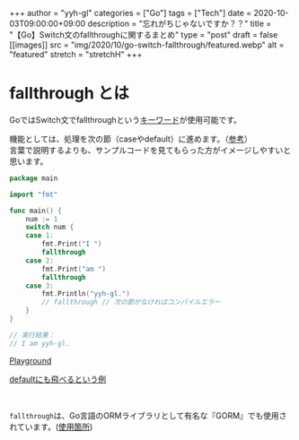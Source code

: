 <!-- textlint-disable -->

+++
author = "yyh-gl"
categories = ["Go"]
tags = ["Tech"]
date = 2020-10-03T09:00:00+09:00
description = "忘れがちじゃないですか？？"
title = "【Go】Switch文のfallthroughに関するまとめ"
type = "post"
draft = false
[[images]]
  src = "img/2020/10/go-switch-fallthrough/featured.webp"
  alt = "featured"
  stretch = "stretchH"
+++

<!-- textlint-enable -->

# fallthrough とは

GoではSwitch文でfallthroughという[キーワード](https://golang.org/ref/spec#Keywords)が使用可能です。

機能としては、処理を次の節（caseやdefault）に進めます。（[参考](https://github.com/golang/go/wiki/Switch#fall-through)）<br>
言葉で説明するよりも、サンプルコードを見てもらった方がイメージしやすいと思います。

```go
package main

import "fmt"

func main() {
	num := 1
	switch num {
	case 1:
		fmt.Print("I ")
		fallthrough
	case 2:
		fmt.Print("am ")
		fallthrough
	case 3:
		fmt.Println("yyh-gl.")
		// fallthrough // 次の節がなければコンパイルエラー
	}
}

// 実行結果：
// I am yyh-gl.
```

[Playground](https://play.golang.org/p/FBJKDxbVw5n)

[defaultにも飛べるという例](https://play.golang.org/p/VmfdVwngNGi)

<br>

`fallthrough`は、Go言語のORMライブラリとして有名な『GORM』でも使用されています。([使用箇所](https://github.com/go-gorm/gorm/blob/26dd4c980a62d47c990a05da9e5566bff3b2b00c/finisher_api.go#L94))<br>

